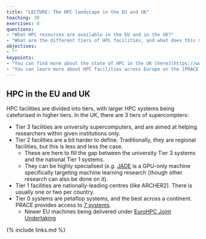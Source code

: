 ```yaml
---
title: "LECTURE: The HPC landscape in the EU and UK"
teaching: 30
exercises: 0
questions:
- "What HPC resources are available in the EU and in the UK?"
- "What are the different tiers of HPC facilities, and what does this mean?"
objectives:
- ""
keypoints:
- "You can find more about the state of HPC in the UK [here](https://www.hpc-uk.ac.uk/)"
- "You can learn more about HPC facilities across Europe on the [PRACE](https://prace-ri.eu/) and [EuroHPC](https://eurohpc-ju.europa.eu/) websites"
---
```


## HPC in the EU and UK

HPC facilities are divided into tiers, with larger HPC systems being 
cateforised in higher tiers. In the UK, there are 3 tiers of supercompters:
- Tier 3 facilities are university supercomputers, and are aimed at helping
  researchers within given institutions only.
- Tier 2 facilities are a bit harder to define. Traditionally, they are 
  regional facilities, but this is less and less the case.
  - These are here to   fill the gap between the university Tier 3 systems and 
    the national Tier 1 systems. 
  - They can be highly specialised (*e.g.* [JADE](https://www.jade.ac.uk/) is 
    a GPU-only machine specifically targeting machine learning research 
    (though other research can also be done on it).
- Tier 1 facilities are nationally-leading centres (like ARCHER2). There is 
  usually one or two per country.
- Tier 0 systems are petaflop systems, and the best across a continent. PRACE
  provides access to [7 systems](https://prace-ri.eu/hpc-access/hpc-systems/).
  - Newer EU machines being delivered under [EuroHPC Joint Undertaking](https://eurohpc-ju.europa.eu/)

{% include links.md %}

